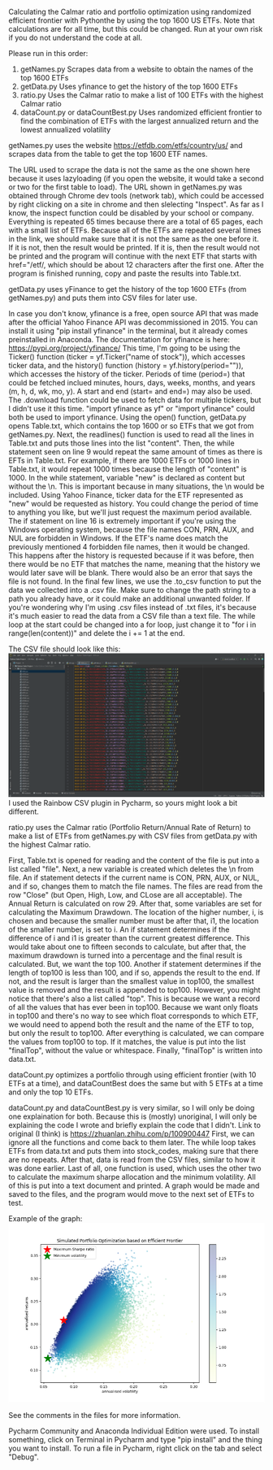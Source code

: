 Calculating the Calmar ratio and portfolio optimization using randomized efficient frontier with Pythonthe by using the top 1600 US ETFs.
Note that calculations are for all time, but this could be changed.
Run at your own risk if you do not understand the code at all.

Please run in this order:

1. getNames.py
  Scrapes data from a website to obtain the names of the top 1600 ETFs
2. getData.py
  Uses yfinance to get the history of the top 1600 ETFs
3. ratio.py
  Uses the Calmar ratio to make a list of 100 ETFs with the highest Calmar ratio
4. dataCount.py or dataCountBest.py
  Uses randomized efficient frontier to find the combination of ETFs with the largest annualized return and the lowest annualized volatility


getNames.py uses the website https://etfdb.com/etfs/country/us/ and scrapes data from the table to get the top 1600 ETF names.

  The URL used to scrape the data is not the same as the one shown here because it uses lazyloading (if you open the website, it would take a second or two for the first table to load). The URL shown in getNames.py was obtained through Chrome dev tools (network tab), which could be accessed by right clicking on a site in chrome and then slelecting "Inspect". As far as I know, the inspect function could be disabled by your school or company.
  Everything is repeated 65 times because there are a total of 65 pages, each with a small list of ETFs. Because all of the ETFs are repeated several times in the link, we should make sure that it is not the same as the one before it. If it is not, then the result would be printed. If it is, then the result would not be printed and the program will continue with the next ETF that starts with href=\"/etf/, which should be about 12 characters after the first one. After the program is finished running, copy and paste the results into Table.txt.


getData.py uses yFinance to get the history of the top 1600 ETFs (from getNames.py) and puts them into CSV files for later use.

  In case you don't know, yfinance is a free, open source API that was made after the official Yahoo Finance API was decommissioned in 2015. You can install it using "pip install yfinance" in the terminal, but it already comes preinstalled in Anaconda. The documentation for yfinance is here: https://pypi.org/project/yfinance/ This time, I'm going to be using the Ticker() function (ticker = yf.Ticker("name of stock")), which accesses ticker data, and the history() function (history = yf.history(period="")), which accesses the history of the ticker. Periods of time (period=) that could be fetched inclued minutes, hours, days, weeks, months, and years (m, h, d, wk, mo, y). A start and end (start= and end=) may also be used. The .download function could be used to fetch data for multiple tickers, but I didn't use it this time. "import yfinance as yf" or "import yfinance" could both be used to import yfinance.
  Using the open() function, getData.py opens Table.txt, which contains the top 1600 or so ETFs that we got from getNames.py. Next, the readlines() function is used to read all the lines in Table.txt and puts those lines into the list "content". Then, the while statement seen on line 9 would repeat the same amount of times as there is EFTs in Table.txt. For example, if there are 1000 ETFs or 1000 lines in Table.txt, it would repeat 1000 times because the length of "content" is 1000.
  In the while statement, variable "new" is declared as content but without the \n. This is important because in many situations, the \n would be included. Using Yahoo Finance, ticker data for the ETF represented as "new" would be requested as history. You could change the period of time to anything you like, but we'll just request the maximum period available. The if statement on line 16 is extremely important if you're using the Windows operating system, because the file names CON, PRN, AUX, and NUL are forbidden in Windows. If the ETF's name does match the previously mentioned 4 forbidden file names, then it would be changed. This happens after the history is requested because if it was before, then there would be no ETF that matches the name, meaning that the history we would later save will be blank. There would also be an error that says the file is not found.
  In the final few lines, we use the .to_csv function to put the data we collected into a .csv file. Make sure to change the path string to a path you already have, or it could make an additional unwanted folder. If you're wondering why I'm using .csv files instead of .txt files, it's because it's much easier to read the data from a CSV file than a text file. The while loop at the start could be changed into a for loop, just change it to "for i in range(len(content))" and delete the i += 1 at the end.
  
The CSV file should look like this:
![Graph Example Image](https://github.com/Alan6458/Python-ETF-Calculations/blob/main/Images/CSV%20Example.png?raw=true)
I used the Rainbow CSV plugin in Pycharm, so yours might look a bit different.


ratio.py uses the Calmar ratio (Portfolio Return/Annual Rate of Return) to make a list of ETFs from getNames.py with CSV files from getData.py with the highest Calmar ratio.

  First, Table.txt is opened for reading and the content of the file is put into a list called "file". Next, a new variable is created which deletes the \n from file. An if statement detects if the current name is CON, PRN, AUX, or NUL, and if so, changes them to match the file names. The files are read from the row "Close" (but Open, High, Low, and CLose are all acceptable).
  The Annual Return is calculated on row 29. After that, some variables are set for calculating the Maximum Drawdown. The location of the higher number, i, is chosen and because the smaller number must be after that, i1, the location of the smaller number, is set to i. An if statement determines if the difference of i and i1 is greater than the current greatest difference. This would take about one to fifteen seconds to calculate, but after that, the maximum drawdown is turned into a percentage and the final result is calculated.
  But, we want the top 100. Another if statement determines if the length of top100 is less than 100, and if so, appends the result to the end. If not, and the result is larger than the smallest value in top100, the smallest value is removed and the result is appended to top100. However, you might notice that there's also a list called "top". This is because we want a record of all the values that has ever been in top100. Because we want only floats in top100 and there's no way to see which float corresponds to which ETF, we would need to append both the result and the name of the ETF to top, but only the result to top100.
  After everything is calculated, we can compare the values from top100 to top. If it matches, the value is put into the list "finalTop", without the value or whitespace. Finally, "finalTop" is written into data.txt.


dataCount.py optimizes a portfolio through using efficient frontier (with 10 ETFs at a time), and dataCountBest does the same but with 5 ETFs at a time and only the top 10 ETFs.

  dataCount.py and dataCountBest.py is very similar, so I will only be doing one explaination for both. Because this is (mostly) unoriginal, I will only be explaining the code I wrote and briefly explain the code that I didn't. Link to original (I think) is https://zhuanlan.zhihu.com/p/100900447
  First, we can ignore all the functions and come back to them later. The while loop takes ETFs from data.txt and puts them into stock_codes, making sure that there are no repeats. After that, data is read from the CSV files, similar to how it was done earlier. Last of all, one function is used, which uses the other two to calculate the maximum sharpe allocation and the minimum volatility. All of this is put into a text document and printed. A graph would be made and saved to the files, and the program would move to the next set of ETFs to test.
  
Example of the graph:
![Graph Example Image](https://github.com/Alan6458/Python-ETF-Calculations/blob/main/Images/Example.png?raw=true)

See the comments in the files for more information.

Pycharm Community and Anaconda Individual Edition were used.
To install something, click on Terminal in Pycharm and type "pip install" and the thing you want to install.
To run a file in Pycharm, right click on the tab and select "Debug".
